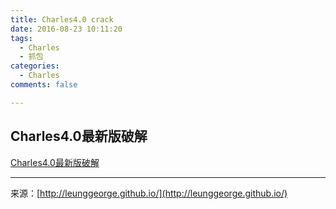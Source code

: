 ```yaml
---
title: Charles4.0 crack
date: 2016-08-23 10:11:20  
tags: 
  - Charles  
  - 抓包
categories: 
  - Charles  
comments: false  

---
```


## Charles4.0最新版破解
[Charles4.0最新版破解](http://blog.csdn.net/endlu/article/details/52175787)





---
<link rel="stylesheet" href="http://yandex.st/highlightjs/6.1/styles/default.min.css">
<script src="http://yandex.st/highlightjs/6.1/highlight.min.js"></script>
<script>
hljs.tabReplace = ' ';
hljs.initHighlightingOnLoad();
</script>


来源：[http://leunggeorge.github.io/](http://leunggeorge.github.io/)  